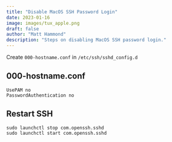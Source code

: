 ```yaml
---
title: "Disable MacOS SSH Password Login"
date: 2023-01-16
image: images/tux_apple.png
draft: false
author: "Matt Hammond"
description: "Steps on disabling MacOS SSH password login."
---
```


Create `000-hostname.conf` in `/etc/ssh/sshd_config.d`

## 000-hostname.conf

```
UsePAM no
PasswordAuthentication no
```

## Restart SSH

```
sudo launchctl stop com.openssh.sshd
sudo launchctl start com.openssh.sshd
```
